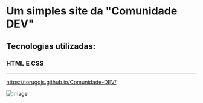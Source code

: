 
<h1>Um simples site da "Comunidade DEV" </h1>

<h2>Tecnologias utilizadas: </h2>

<h3>HTML E CSS </h3>

<hr>

https://torugojs.github.io/Comunidade-DEV/

![image](https://user-images.githubusercontent.com/96630079/167274475-cb00e0d0-7afb-4ded-9495-4704a1b7695c.png)

